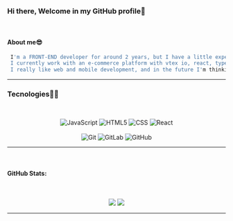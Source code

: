 ### Hi there, Welcome in my GitHub profile👋
  </br>

#### About me😎

 ``` sh
  I'm a FRONT-END developer for around 2 years, but I have a little experience in BACKEND with NodeJs. 
  I currently work with an e-commerce platform with vtex io, react, typescript, css and more technologies.
  I really like web and mobile development, and in the future I'm thinking of studying and starting some IOT projects.
  ```

---

### Tecnologies🚀🚀
</br>


<div align="center">
 
![JavaScript](https://img.shields.io/badge/-JavaScript-yellow?style=flat-square&logo=JavaScript&logoColor=white)
![HTML5](https://img.shields.io/badge/-HTML-orange?style=flat-square&logo=html5&logoColor=%23ffffff)
![CSS](https://img.shields.io/badge/-CSS-blue?style=flat-square&logo=css3&logoColor=%23ffffff)
![React](https://img.shields.io/badge/-React-inactive?style=flat-square&logo=react&logoColor=blue)
</br></br>
![Git](https://img.shields.io/badge/-Git-%23F05032?style=flat-square&logo=git&logoColor=%23ffffff)
![GitLab](https://img.shields.io/badge/-GitLab-FCA121?style=flat-square&logo=gitlab)
![GitHub](https://img.shields.io/badge/-GitHub-181717?style=flat-square&logo=github)

</div>

---
</br>

 #### __GitHub Stats__:
 
 </br>
<p align="center">
  <img src="https://github-readme-stats.vercel.app/api?username=MikaelOM&hide=stars&show_icons=true&theme=algolia&line_height=32">
  <img src="https://github-readme-stats.vercel.app/api/top-langs/?username=MikaelOM&count_private=true&theme=algolia">
</p>

---




<!--
**MikaelOM/MikaelOM** is a ✨ _special_ ✨ repository because its `README.md` (this file) appears on your GitHub profile.

Here are some ideas to get you started:

- 🔭 I’m currently working on ...
- 🌱 I’m currently learning ...
- 👯 I’m looking to collaborate on ...
- 🤔 I’m looking for help with ...
- 💬 Ask me about ...
- 📫 How to reach me: ...
- 😄 Pronouns: ...
- ⚡ Fun fact: ...
-->
